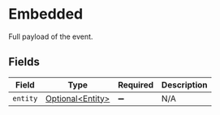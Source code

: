 # Embedded

Full payload of the event.


## Fields

| Field                                                  | Type                                                   | Required                                               | Description                                            |
| ------------------------------------------------------ | ------------------------------------------------------ | ------------------------------------------------------ | ------------------------------------------------------ |
| `entity`                                               | [Optional\<Entity>](../../models/components/Entity.md) | :heavy_minus_sign:                                     | N/A                                                    |